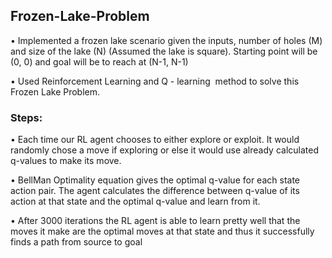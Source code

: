 ## Frozen-Lake-Problem
• Implemented a frozen lake scenario given the inputs, number of holes (M) and size of the lake (N) (Assumed the lake is square). Starting point will be (0, 0) and goal will be to reach at (N-1, N-1)

• Used Reinforcement Learning and Q - learning  method to solve this Frozen Lake Problem.

### Steps:

• Each time our RL agent chooses to either explore or exploit. It would randomly chose a move if exploring or else it would use already calculated q-values to make its move.

• BellMan Optimality equation gives the optimal q-value for each state action pair. The agent calculates the difference between q-value of its action at that state and the optimal q-value and learn from it.

• After 3000 iterations the RL agent is able to learn pretty well that the moves it make are the optimal moves at that state and thus it successfully finds a path from source to goal



